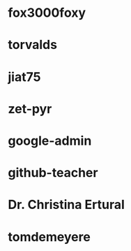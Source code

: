 # fox3000foxy
# torvalds
# jiat75
# zet-pyr
# google-admin
# github-teacher
# Dr. Christina Ertural 
# tomdemeyere
